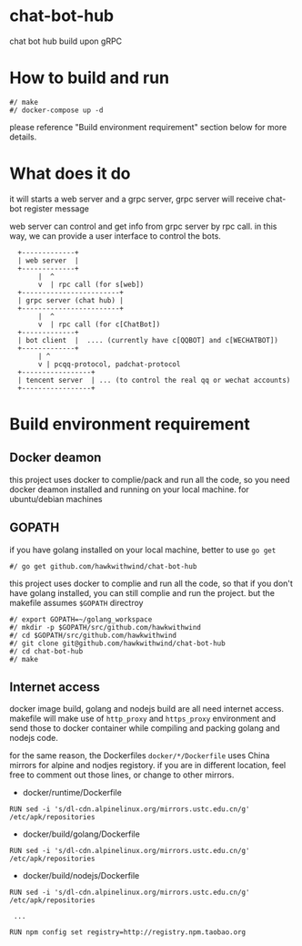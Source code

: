 # chat-bot-hub

chat bot hub build upon gRPC

# How to build and run

```
#/ make
#/ docker-compose up -d
```
please reference "Build environment requirement" section below for more details.

# What does it do

it will starts a web server and a grpc server, grpc server will receive chat-bot register message

web server can control and get info from grpc server by rpc call. in this way, we can provide a user interface to control the bots.

```
  +-------------+
  | web server  |
  +-------------+
       |  ^
       v  | rpc call (for s[web])
  +------------------------+
  | grpc server (chat hub) |
  +------------------------+
       |  ^
       v  | rpc call (for c[ChatBot])
  +-------------+
  | bot client  |  .... (currently have c[QQBOT] and c[WECHATBOT])
  +-------------+
       | ^
       v | pcqq-protocol, padchat-protocol
  +-----------------+
  | tencent server  | ... (to control the real qq or wechat accounts)
  +-----------------+

```

# Build environment requirement

## Docker deamon

this project uses docker to complie/pack and run all the code, so you need docker deamon installed and running on your local machine. for ubuntu/debian machines

## GOPATH

if you have golang installed on your local machine, better to use ```go get```

```
#/ go get github.com/hawkwithwind/chat-bot-hub
```

this project uses docker to complie and run all the code, so that if you don't have golang installed, you can still complie and run the project. but the makefile assumes `$GOPATH` directroy

```
#/ export GOPATH=~/golang_workspace
#/ mkdir -p $GOPATH/src/github.com/hawkwithwind
#/ cd $GOPATH/src/github.com/hawkwithwind
#/ git clone git@github.com/hawkwithwind/chat-bot-hub
#/ cd chat-bot-hub
#/ make
```

## Internet access

docker image build, golang and nodejs build are all need internet access. makefile will make use of ```http_proxy``` and ```https_proxy``` environment and send those to docker container while compiling and packing golang and nodejs code.

for the same reason, the Dockerfiles ```docker/*/Dockerfile``` uses China mirrors for alpine and nodjes registory. if you are in different location, feel free to comment out those lines, or change to other mirrors.


- docker/runtime/Dockerfile

```
RUN sed -i 's/dl-cdn.alpinelinux.org/mirrors.ustc.edu.cn/g' /etc/apk/repositories
```

- docker/build/golang/Dockerfile

```
RUN sed -i 's/dl-cdn.alpinelinux.org/mirrors.ustc.edu.cn/g' /etc/apk/repositories
```

- docker/build/nodejs/Dockerfile

```
RUN sed -i 's/dl-cdn.alpinelinux.org/mirrors.ustc.edu.cn/g' /etc/apk/repositories

 ...
 
RUN npm config set registry=http://registry.npm.taobao.org
```

